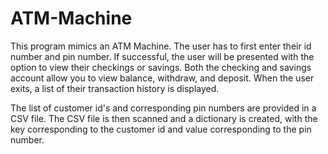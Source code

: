 # ATM-Machine
This program mimics an ATM Machine. 
The user has to first enter their id number and pin number. If successful, the user will be presented with the option to view their checkings or savings.
Both the checking and savings account allow you to view balance, withdraw, and deposit. 
When the user exits, a list of their transaction history is displayed. 

The list of customer id's and corresponding pin numbers are provided in a CSV file. The CSV file is then scanned and a dictionary is created, with the key corresponding to the customer id and value corresponding to the pin number. 
